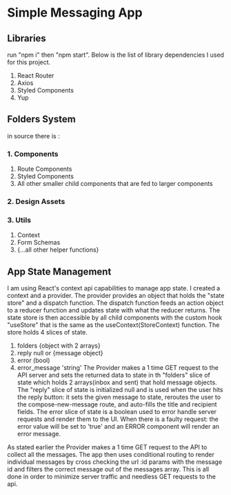 # Simple Messaging App

## Libraries
run "npm i" then "npm start". Below is the list of library dependencies I used for this project.
1. React Router
2. Axios
3. Styled Components
4. Yup

## Folders System
in source there is :

### 1. Components
1. Route Components
2. Styled Components
3. All other smaller child components that are fed to larger components

### 2. Design Assets

### 3. Utils
1. Context
2. Form Schemas
3. {...all other helper functions}

## App State Management
I am using React's context api capabilities to manage app state. I created a context and a provider. The provider provides an object that holds the "state store" and a dispatch function. The dispatch function feeds an action object to a reducer function and updates state with what the reducer returns. The state store is then accessible by all child components with the custom hook "useStore" that is the same as the useContext(StoreContext) function. The store holds 4 slices of state. 
1. folders {object with 2 arrays}
2. reply null or {message object}
3. error (bool)
4. error_message 'string'
The Provider makes a 1 time GET request to the API server and sets the returned data to state in th "folders" slice of state which holds 2 arrays(inbox and sent) that hold message objects. The "reply" slice of state is initialized null and is used when the user hits the reply button: it sets the given message to state, reroutes the user to the compose-new-message route, and auto-fills the title and recipient fields. The error slice of state is a boolean used to error handle server requests and render them to the UI. When there is a faulty request: the error value will be set to 'true' and an ERROR component will render an error message. 

As stated earlier the Provider makes a 1 time GET request to the API to collect all the messages. The app then uses conditional routing to render individual messages by cross checking the url :id params with the message id and filters the correct message out of the messages array.  This is all done in order to minimize server traffic and needless GET requests to the api.



    



